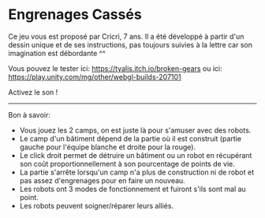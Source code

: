 # Engrenages Cassés
Ce jeu vous est proposé par Cricri, 7 ans. Il a été développé à partir d'un dessin unique et de ses instructions, pas toujours suivies à la lettre car son imagination est débordante ^^

Vous pouvez le tester ici: https://tyalis.itch.io/broken-gears
ou ici: https://play.unity.com/mg/other/webgl-builds-207101

Activez le son !

---
Bon à savoir:
- Vous jouez les 2 camps, on est juste là pour s'amuser avec des robots.
- Le camp d'un bâtiment dépend de la partie où il est construit (partie gauche pour l'équipe blanche et droite pour la rouge).
- Le click droit permet de détruire un bâtiment ou un robot en récupérant son coût proportionnellement à son pourcentage de points de vie.
- La partie s'arrête lorsqu'un camp n'a plus de construction ni de robot et pas assez d'engrenages pour en faire un nouveau.
- Les robots ont 3 modes de fonctionnement et fuiront s'ils sont mal au point.
- Les robots peuvent soigner/réparer leurs alliés.
